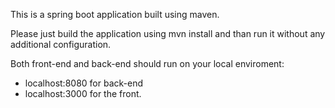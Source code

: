 This is a spring boot application built using maven.

Please just build the application using mvn install and than run it without any additional configuration.

Both front-end and back-end should run on your local enviroment:
  - localhost:8080 for back-end 
  - localhost:3000 for the front.
